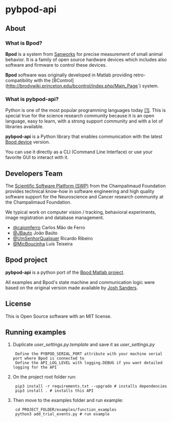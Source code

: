 # pybpod-api

## About
### What is Bpod?

**Bpod** is a system from [Sanworks](<https://sanworks.io/index.php>) for precise measurement of small animal behavior.
It is a family of open source hardware devices which includes also software and firmware to control these devices.

**Bpod** software was originally developed in Matlab providing retro-compatibility with the [BControl](<http://brodywiki.princeton.edu/bcontrol/index.php/Main_Page>`) system.

### What is pybpod-api?
Python is one of the most popular programming languages today [[1]](https://pypl.github.io/PYPL.html). This is special true for the science research community because it is an open language, easy to learn, with a strong support community and with a lot of libraries available.

**pybpod-api** is a Python library that enables communication with the latest [Bpod device](https://sanworks.io/shop/viewproduct?productID=1011) version.

You can use it directly as a CLI (Command Line Interface) or use your favorite GUI to interact with it.


## Developers Team

The [Scientific Software Platform (SWP)](http://research.fchampalimaud.org/en/research/platforms/staff/Scientific%20Software/) from the Champalimaud Foundation provides technical know-how in software engineering and high quality software support for the Neuroscience and Cancer research community at the Champalimaud Foundation.

We typical work on computer vision / tracking, behavioral experiments, image registration and database management.

* [@cajomferro](https://github.com/cajomferro/) Carlos Mão de Ferro
* [@JBauto](https://github.com/JBauto) João Baúto
* [@UmSenhorQualquer](https://github.com/UmSenhorQualquer/) Ricardo Ribeiro
* [@MicBoucinha](https://github.com/MicBoucinha/) Luís Teixeira

## Bpod project
**pybpod-api** is a python port of the [Bpod Matlab project](https://github.com/sanworks/Bpod). 

All examples and Bpod's state machine and communication logic were based on the original version made available by [Josh Sanders](https://github.com/sanworks).

## License
This is Open Source software with an MIT license.

## Running examples

1. Duplicate *user_settings.py.template* and save it as *user_settings.py*

        Define the PYBPOD_SERIAL_PORT attribute with your machine serial port where Bpod is connected to
        Define the API_LOG_LEVEL with logging.DEBUG if you want detailed logging for the API

2. On the project root folder run:
    
        pip3 install -r requirements.txt --upgrade # installs dependencies
        pip3 install . # installs this API
    
3. Then move to the examples folder and run example:
 
        cd PROJECT_FOLDER/examples/function_examples
        python3 add_trial_events.py # run example
